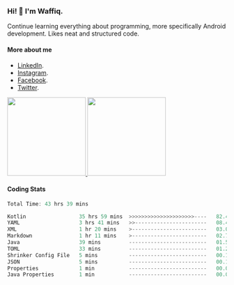 ### Hi! 👋 I'm Waffiq.

Continue learning everything about programming, more specifically Android development. Likes neat and structured code.

#### More about me 
- [LinkedIn](https://www.linkedin.com/in/waffiqaziz/).
- [Instagram](https://www.instagram.com/waffiqaziz/).
- [Facebook](https://web.facebook.com/WaffiqAziz/).
- [Twitter](https://twitter.com/AzizWaffiq).

<p align="left">
<a href="https://github.com/waffiqaziz">
  <img height="180em" src="https://github-readme-stats-eight-theta.vercel.app/api?username=waffiqaziz&show_icons=true&theme=algolia&include_all_commits=true&count_private=true"/>
  <img height="180em" src="https://github-readme-stats-eight-theta.vercel.app/api/top-langs/?username=waffiqaziz&layout=compact&langs_count=8&theme=algolia"/>
</a>
</p>

#### Coding Stats
<!--START_SECTION:waka-->

```rust
Total Time: 43 hrs 39 mins

Kotlin                 35 hrs 59 mins  >>>>>>>>>>>>>>>>>>>>>----   82.45 %
YAML                   3 hrs 41 mins   >>-----------------------   08.47 %
XML                    1 hr 20 mins    >------------------------   03.07 %
Markdown               1 hr 11 mins    >------------------------   02.71 %
Java                   39 mins         -------------------------   01.52 %
TOML                   33 mins         -------------------------   01.26 %
Shrinker Config File   5 mins          -------------------------   00.19 %
JSON                   5 mins          -------------------------   00.19 %
Properties             1 min           -------------------------   00.05 %
Java Properties        1 min           -------------------------   00.04 %
```

<!--END_SECTION:waka-->
